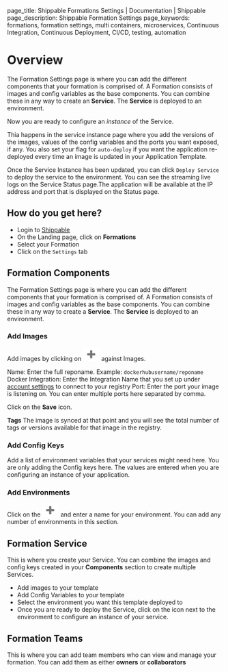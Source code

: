 page_title: Shippable Formations Settings | Documentation | Shippable
page_description: Shippable Formation Settings
page_keywords: formations, formation settings, multi containers, microservices, Continuous Integration, Continuous Deployment, CI/CD, testing, automation

# Overview

The Formation Settings page is where you can add the different components that your formation is comprised of. A Formation consists of images and config variables as the base components. You can combine these in any way to create an **Service**. The **Service** is deployed to an environment.

Now you are ready to configure an _instance_ of the Service.

Thia happens in the service instance page where you add the versions of the images, values of the config variables and the ports you want exposed, if any. You also set your flag for `auto-deploy` if you want the application re-deployed every time an image is updated in your Application Template.

Once the Service Instance has been updated, you can click `Deploy Service` to deploy the service to the environment. You can see the streaming live logs on the Service Status page.The application will be available at the IP address and port that is displayed on the Status page.

## How do you get here?

- Login to [Shippable](http://shippable.com)
- On the Landing page, click on **Formations**
- Select your Formation
- Click on the `Settings` tab

## Formation Components

The Formation Settings page is where you can add the different components that your formation is comprised of. A Formation consists of images and config variables as the base components. You can combine these in any way to create a **Service**. The **Service** is deployed to an environment.

### Add Images

Add images by clicking on ![add icon](images/add_icon.gif) against Images.

Name: Enter the full reponame. Example: `dockerhubusername/reponame`
Docker Integration: Enter the Integration Name that you set up under [account settings](account_settings.md) to connect to your registry
Port: Enter the port your image is listening on. You can enter multiple ports here separated by comma.

Click on the **Save** icon.

**Tags** The image is synced at that point and you will see the total number of tags or versions available for that image in the registry.

### Add Config Keys

Add a list of environment variables that your services might need here. You are only adding the Config keys here. The values are entered when you are configuring an instance of your application.

### Add Environments

Click on the ![add icon](images/add_icon.gif) and enter a name for your environment. You can add any number of environments in this section.

## Formation Service

This is where you create your Service. You can combine the images and config keys created in your **Components** section to create multiple Services.

- Add images to your template
- Add Config Variables to your template
- Select the environment you want this template deployed to
- Once you are ready to deploy the Service, click on the icon next to the environment to configure an instance of your service.

## Formation Teams

This is where you can add team members who can view and manage your formation. You can add them as either **owners** or **collaborators**

